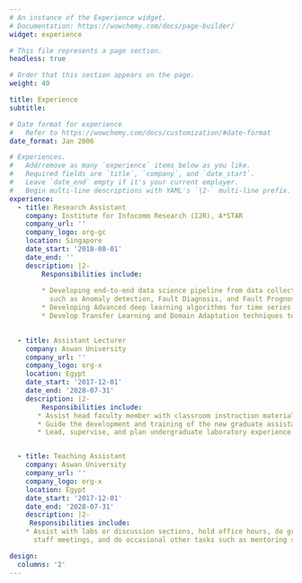```yaml
---
# An instance of the Experience widget.
# Documentation: https://wowchemy.com/docs/page-builder/
widget: experience

# This file represents a page section.
headless: true

# Order that this section appears on the page.
weight: 40

title: Experience
subtitle:

# Date format for experience
#   Refer to https://wowchemy.com/docs/customization/#date-format
date_format: Jan 2006

# Experiences.
#   Add/remove as many `experience` items below as you like.
#   Required fields are `title`, `company`, and `date_start`.
#   Leave `date_end` empty if it's your current employer.
#   Begin multi-line descriptions with YAML's `|2-` multi-line prefix.
experience:
  - title: Research Assistant
    company: Institute for Infocomm Research (I2R), A*STAR
    company_url: ''
    company_logo: org-gc
    location: Singapore
    date_start: '2018-08-01'
    date_end: ''
    description: |2-
        Responsibilities include:
        
        * Developing end-to-end data science pipeline from data collection to machine learning model deployment for predictive maintenance tasks
          such as Anomaly detection, Fault Diagnosis, and Fault Prognosis
        * Developing Advanced deep learning algorithms for time series data
        * Develop Transfer Learning and Domain Adaptation techniques to address the challenges of real-world predictive maintenance.

        
  - title: Assistant Lecturer
    company: Aswan University
    company_url: ''
    company_logo: org-x
    location: Egypt
    date_start: '2017-12-01'
    date_end: '2028-07-31'
    description: |2-
        Responsibilities include:
       * Assist head faculty member with classroom instruction material, exams, and record keeping.
       * Guide the development and training of the new graduate assistants.
       * Lead, supervise, and plan undergraduate laboratory experience.


  - title: Teaching Assistant 
    company: Aswan University
    company_url: ''
    company_logo: org-x
    location: Egypt
    date_start: '2017-12-01'
    date_end: '2028-07-31'
    description: |2-
     Responsibilities include:
    * Assist with labs or discussion sections, hold office hours, do grading, attend weekly course
      staff meetings, and do occasional other tasks such as mentoring student in the E-learning version of courses.

design:
  columns: '2'
---
```

